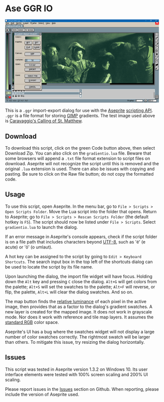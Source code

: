 # Ase GGR IO

![Screen Cap](screenCap.png)

This is a `.ggr` import-export dialog for use with the [Aseprite](https://www.aseprite.org/) [scripting API](https://github.com/aseprite/api). `.ggr` is a file format for storing [GIMP](https://www.gimp.org/) gradients. The test image used above is [Caravaggio's Calling of St. Matthew](https://www.wikiwand.com/en/The_Calling_of_St_Matthew).

## Download

To download this script, click on the green Code button above, then select Download Zip. You can also click on the `gradientio.lua` file. Beware that some browsers will append a `.txt` file format extension to script files on download. Aseprite will not recognize the script until this is removed and the original `.lua` extension is used. There can also be issues with copying and pasting. Be sure to click on the Raw file button; do not copy the formatted code.

## Usage

To use this script, open Aseprite. In the menu bar, go to `File > Scripts > Open Scripts Folder`. Move the Lua script into the folder that opens. Return to Aseprite; go to `File > Scripts > Rescan Scripts Folder` (the default hotkey is `F5`). The script should now be listed under `File > Scripts`. Select `gradientio.lua` to launch the dialog.

If an error message in Aseprite's console appears, check if the script folder is on a file path that includes characters beyond [UTF-8](https://en.wikipedia.org/wiki/UTF-8), such as 'é' (e acute) or 'ö' (o umlaut).

A hot key can be assigned to the script by going to `Edit > Keyboard Shortcuts`. The search input box in the top left of the shortcuts dialog can be used to locate the script by its file name.

Upon launching the dialog, the import file widget will have focus. Holding down the `Alt` key and pressing `C` close the dialog. `Alt+G` will get colors from the palette; `Alt+S` will set the swatches to the palette; `Alt+F` will reverse, or flip, the palette, `Alt+L` will clear the dialog swatches. And so on.

The map button finds the [relative luminance](https://www.wikiwand.com/en/Relative_luminance) of each pixel in the active image, then provides that as a factor to the dialog's gradient swatches. A new layer is created for the mapped image. It does not work in grayscale mode. Nor does it work with reference and tile map layers. It assumes the [standard RGB](https://www.wikiwand.com/en/SRGB) color space.

Aseprite's UI has a bug where the swatches widget will not display a large number of color swatches correctly. The rightmost swatch will be larger than others. To mitigate this issue, try resizing the dialog horizontally.

## Issues

This script was tested in Aseprite version 1.3.2 on Windows 10. Its user interface elements were tested with 100% screen scaling and 200% UI scaling.

Please report issues in the [Issues](https://github.com/behreajj/AseGgrIo/issues) section on Github. When reporting, please include the version of Aseprite used.